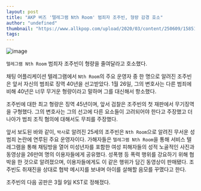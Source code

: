 ```yaml
---
layout: post
title: "AKP 버즈 '텔레그램 Nth Room' 범죄자 조주빈, 형량 감경 호소"
author: "undefined"
thumbnail: "https://www.allkpop.com/upload/2020/03/content/250609/1585130972-20200325-jojoobin.jpg"
tags: 
---
```



![image](https://www.allkpop.com/upload/2020/03/content/250609/1585130972-20200325-jojoobin.jpg)

`텔레그램 Nth Room` 범죄자 조주빈이 형량을 줄여달라고 호소했다.

채팅 어플리케이션 텔레그램에서 `Nth Room`의 주요 운영자 중 한 명으로 알려진 조주빈은 앞서 자신의 범죄로 징역 40년을 선고받았다. 1월 26일, 그의 변호사는 다른 범죄에 비해 40년은 너무 무거운 형량이라고 말하며 그를 대신해서 항소했다.

조주빈에 대한 최고 형량은 징역 45년이며, 앞서 검찰은 조주빈의 첫 재판에서 무기징역을 구형했다. 그의 변호사는 그의 선고에 다른 요소들이 고려되어야 한다고 주장했고 더 나아가 범죄 조직 혐의에 대해서도 무죄를 주장했다.

앞서 보도된 바와 같이, `박사`로 알려진 25세의 조주빈은 `Nth Room`으로 알려진 무서운 성범죄 논란에 연루된 주요 운영자이다. 가해자들은 `텔레그램 Nth Room`을 통해 서비스 텔레그램을 통해 채팅방을 열어 미성년자를 포함한 여성 피해자들의 성적 노골적인 사진과 동영상을 26만여 명의 이용자들에게 공유했다. 성폭행 등 폭력 행위를 강요하기 위해 협박을 한 것으로 알려졌으며, 이용자들에게도 이 같은 행위가 담긴 동영상이 판매됐다. 조주빈도 취재진을 상대로 협박 메시지를 보내며 아이를 살해할 음모를 꾸몄다고 한다.

조주빈의 다음 공판은 3월 9일 KST로 정해졌다.